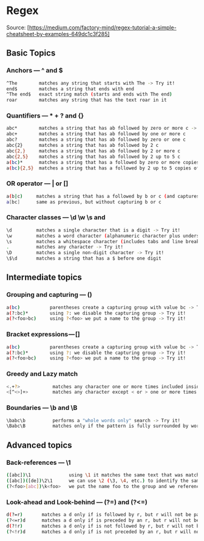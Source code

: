 # Regex

Source: [https://medium.com/factory-mind/regex-tutorial-a-simple-cheatsheet-by-examples-649dc1c3f285]

## Basic Topics

### Anchors — ^ and $

```bash
^The        matches any string that starts with The -> Try it!
end$        matches a string that ends with end
^The end$   exact string match (starts and ends with The end)
roar        matches any string that has the text roar in it
```

### Quantifiers — * + ? and {}

```bash
abc*        matches a string that has ab followed by zero or more c -> Try it!
abc+        matches a string that has ab followed by one or more c
abc?        matches a string that has ab followed by zero or one c
abc{2}      matches a string that has ab followed by 2 c
abc{2,}     matches a string that has ab followed by 2 or more c
abc{2,5}    matches a string that has ab followed by 2 up to 5 c
a(bc)*      matches a string that has a followed by zero or more copies of the sequence bc
a(bc){2,5}  matches a string that has a followed by 2 up to 5 copies of the sequence bc
```

### OR operator — | or []
```bash
a(b|c)     matches a string that has a followed by b or c (and captures b or c) -> Try it!
a[bc]      same as previous, but without capturing b or c
```

### Character classes — \d \w \s and
```bash
\d         matches a single character that is a digit -> Try it!
\w         matches a word character (alphanumeric character plus underscore) -> Try it!
\s         matches a whitespace character (includes tabs and line breaks)
.          matches any character -> Try it!
\D         matches a single non-digit character -> Try it!
\$\d       matches a string that has a $ before one digit
```


## Intermediate topics

### Grouping and capturing — ()

```bash
a(bc)           parentheses create a capturing group with value bc -> Try it!
a(?:bc)*        using ?: we disable the capturing group -> Try it!
a(?<foo>bc)     using ?<foo> we put a name to the group -> Try it!
```

### Bracket expressions — []

```bash
a(bc)           parentheses create a capturing group with value bc -> Try it!
a(?:bc)*        using ?: we disable the capturing group -> Try it!
a(?<foo>bc)     using ?<foo> we put a name to the group -> Try it!
```

### Greedy and Lazy match

```bash
<.+?>            matches any character one or more times included inside < and >, expanding as needed -> Try it!
<[^<>]+>         matches any character except < or > one or more times included inside < and > -> Try it!
```

### Boundaries — \b and \B

```bash
\babc\b          performs a "whole words only" search -> Try it!
\Babc\B          matches only if the pattern is fully surrounded by word characters -> Try it!
```

## Advanced topics

### Back-references — \1

```bash
([abc])\1              using \1 it matches the same text that was matched by the first capturing group -> Try it!
([abc])([de])\2\1      we can use \2 (\3, \4, etc.) to identify the same text that was matched by the second (third, fourth, etc.) capturing group -> Try it!
(?<foo>[abc])\k<foo>   we put the name foo to the group and we reference it later (\k<foo>). The result is the same of the first regex -> Try it!
```

### Look-ahead and Look-behind — (?=) and (?<=)

```bash
d(?=r)       matches a d only if is followed by r, but r will not be part of the overall regex match -> Try it!
(?<=r)d      matches a d only if is preceded by an r, but r will not be part of the overall regex match -> Try it!
d(?!r)       matches a d only if is not followed by r, but r will not be part of the overall regex match -> Try it!
(?<!r)d      matches a d only if is not preceded by an r, but r will not be part of the overall regex match -> Try it!
```
